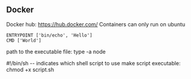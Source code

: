 ## Docker

Docker hub: https://hub.docker.com/
Containers can only run on ubuntu

```
ENTRYPOINT ['bin/echo', 'Hello']
CMD ['World']
```

path to the executable file: type -a node

#!/bin/sh -- indicates which shell script to use
make script executable: chmod +x script.sh
